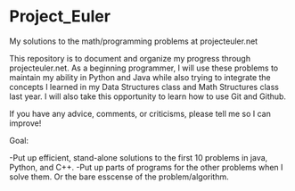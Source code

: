 Project_Euler
=============

My solutions to the math/programming problems at projecteuler.net

This repository is to document and organize my progress through projecteuler.net.
As a beginning programmer, I will use these problems to maintain my ability in Python and Java
while also trying to integrate the concepts I learned in my Data Structures class and Math 
Structures class last year. I will also take this opportunity to learn how to use Git and Github.

If you have any advice, comments, or criticisms, please tell me so I can improve!

Goal:

-Put up efficient, stand-alone solutions to the first 10 problems in java, Python, and C++.
-Put up parts of programs for the other problems when I solve them. Or the bare esscense of the problem/algorithm.
